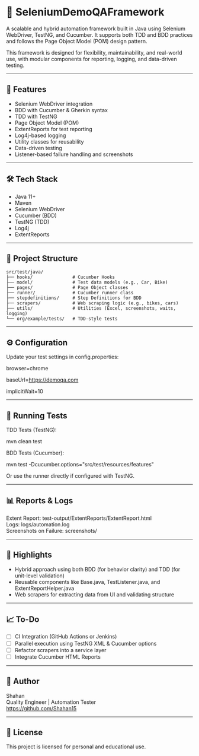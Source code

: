 # 🧪 SeleniumDemoQAFramework

A scalable and hybrid automation framework built in Java using Selenium WebDriver, TestNG, and Cucumber. It supports both TDD and BDD practices and follows the Page Object Model (POM) design pattern.

This framework is designed for flexibility, maintainability, and real-world use, with modular components for reporting, logging, and data-driven testing.

---

## 🚀 Features

- Selenium WebDriver integration
- BDD with Cucumber & Gherkin syntax
- TDD with TestNG
- Page Object Model (POM)
- ExtentReports for test reporting
- Log4j-based logging
- Utility classes for reusability
- Data-driven testing
- Listener-based failure handling and screenshots

---

## 🛠 Tech Stack

- Java 11+
- Maven
- Selenium WebDriver
- Cucumber (BDD)
- TestNG (TDD)
- Log4j
- ExtentReports

---

## 📁 Project Structure

```text
src/test/java/
├── hooks/               # Cucumber Hooks
├── model/               # Test data models (e.g., Car, Bike)
├── pages/               # Page Object classes
├── runner/              # Cucumber runner class
├── stepdefinitions/     # Step Definitions for BDD
├── scrapers/            # Web scraping logic (e.g., bikes, cars)
├── utils/               # Utilities (Excel, screenshots, waits, logging)
└── org/example/tests/   # TDD-style tests
```
---

## ⚙️ Configuration

Update your test settings in config.properties:

browser=chrome

baseUrl=https://demoqa.com

implicitWait=10

---

## 🧪 Running Tests

TDD Tests (TestNG):

mvn clean test

BDD Tests (Cucumber):

mvn test -Dcucumber.options="src/test/resources/features"

Or use the runner directly if configured with TestNG.

---

## 📊 Reports & Logs

Extent Report: test-output/ExtentReports/ExtentReport.html  
Logs: logs/automation.log  
Screenshots on Failure: screenshots/

---

## 📌 Highlights

- Hybrid approach using both BDD (for behavior clarity) and TDD (for unit-level validation)
- Reusable components like Base.java, TestListener.java, and ExtentReportHelper.java
- Web scrapers for extracting data from UI and validating structure

---

## 📈 To-Do

- [ ] CI Integration (GitHub Actions or Jenkins)
- [ ] Parallel execution using TestNG XML & Cucumber options
- [ ] Refactor scrapers into a service layer
- [ ] Integrate Cucumber HTML Reports

---

## 👤 Author

Shahan  
Quality Engineer | Automation Tester  
https://github.com/Shahan15

---

## 📎 License

This project is licensed for personal and educational use.
